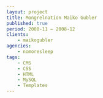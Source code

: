 ```yaml
---
layout: project
title: Mongrelnation Maiko Gubler
published: true
period: 2008-11 – 2008-12
clients:
    - maikogubler
agencies:
    - nomoresleep
tags:
    - CMS
    - CSS
    - HTML
    - MySQL
    - Templates
---
```

